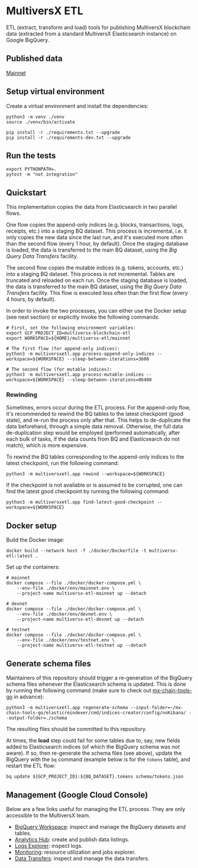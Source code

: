 # MultiversX ETL

ETL (extract, transform and load) tools for publishing MultiversX blockchain data (extracted from a standard MultiversX Elasticsearch instance) on Google BigQuery.

## Published data

[Mainnet](https://console.cloud.google.com/marketplace/product/bigquery-public-data/blockchain-analytics-multiversx-mainnet-eu)

## Setup virtual environment

Create a virtual environment and install the dependencies:

```
python3 -m venv ./venv
source ./venv/bin/activate

pip install -r ./requirements.txt --upgrade
pip install -r ./requirements-dev.txt --upgrade
```

## Run the tests

```
export PYTHONPATH=.
pytest -m "not integration"
```

## Quickstart

This implementation copies the data from Elasticsearch in two parallel flows.

One flow copies the append-only indices (e.g. blocks, transactions, logs, receipts, etc.) into a staging BQ dataset. This process is incremental, i.e. it only copies the new data since the last run, and it's executed more often than the second flow (every 1 hour, by default). Once the staging database is loaded, the data is transferred to the main BQ dataset, using the _Big Query Data Transfers_ facility.

The second flow copies the mutable indices (e.g. tokens, accounts, etc.) into a staging BQ dataset. This process is not incremental. Tables are truncated and reloaded on each run. Once the staging database is loaded, the data is transferred to the main BQ dataset, using the _Big Query Data Transfers_ facility. This flow is executed less often than the first flow (every 4 hours, by default).

In order to invoke the two processes, you can either use the Docker setup (see next section) or explicitly invoke the following commands:

```
# First, set the following environment variables:
export GCP_PROJECT_ID=multiversx-blockchain-etl
export WORKSPACE=${HOME}/multiversx-etl/mainnet

# The first flow (for append-only indices):
python3 -m multiversxetl.app process-append-only-indices --workspace=${WORKSPACE} --sleep-between-iterations=3600

# The second flow (for mutable indices):
python3 -m multiversxetl.app process-mutable-indices --workspace=${WORKSPACE} --sleep-between-iterations=86400
```

### Rewinding

Sometimes, errors occur during the ETL process. For the append-only flow, it's recommended to rewind the BQ tables to the latest checkpoint (good state), and re-run the process only after that. This helps to de-duplicate the data beforehand, through a simple data removal. Otherwise, the full data de-duplication step would be employed (performed automatically, after each bulk of tasks, if the data counts from BQ and Elasticsearch do not match), which is more expensive.

To rewind the BQ tables corresponding to the append-only indices to the latest checkpoint, run the following command:

```
python3 -m multiversxetl.app rewind --workspace=${WORKSPACE}
```

If the checkpoint is not available or is assumed to be corrupted, one can find the latest good checkpoint by running the following command:

```
python3 -m multiversxetl.app find-latest-good-checkpoint --workspace=${WORKSPACE}
```

## Docker setup

Build the Docker image:

```
docker build --network host -f ./docker/Dockerfile -t multiversx-etl:latest .
```

Set up the containers:

```
# mainnet
docker compose --file ./docker/docker-compose.yml \
    --env-file ./docker/env/mainnet.env \
    --project-name multiversx-etl-mainnet up --detach

# devnet
docker compose --file ./docker/docker-compose.yml \
    --env-file ./docker/env/devnet.env \
    --project-name multiversx-etl-devnet up --detach

# testnet
docker compose --file ./docker/docker-compose.yml \
    --env-file ./docker/env/testnet.env \
    --project-name multiversx-etl-testnet up --detach
```

## Generate schema files

Maintainers of this repository should trigger a re-generation of the BigQuery schema files whenever the Elasticsearch schema is updated. This is done by running the following command (make sure to check out [mx-chain-tools-go](https://github.com/multiversx/mx-chain-tools-go) in advance):

```
python3 -m multiversxetl.app regenerate-schema --input-folder=~/mx-chain-tools-go/elasticreindexer/cmd/indices-creator/config/noKibana/ --output-folder=./schema
```

The resulting files should be committed to this repository.

At times, the **load** step could fail for some tables due to, say, new fields added to Elasticsearch indices (of which the BigQuery schema was not aware). If so, then re-generate the schema files (see above), update the BigQuery with the `bq` command (example below is for the `tokens` table), and restart the ETL flow:

```
bq update ${GCP_PROJECT_ID}:${BQ_DATASET}.tokens schema/tokens.json
```

## Management (Google Cloud Console)

Below are a few links useful for managing the ETL process. They are only accessible to the MultiversX team.

- [BigQuery Workspace](https://console.cloud.google.com/bigquery?project=multiversx-blockchain-etl): inspect and manage the BigQuery datasets and tables.
- [Analytics Hub](https://console.cloud.google.com/bigquery/analytics-hub/exchanges?project=multiversx-blockchain-etl): create and publish data listings.
- [Logs Explorer](https://console.cloud.google.com/logs/query?project=multiversx-blockchain-etl): inspect logs.
- [Monitoring](https://console.cloud.google.com/bigquery/admin/monitoring?project=multiversx-blockchain-etl&region=eu): resource utilization and jobs explorer.
- [Data Transfers](https://console.cloud.google.com/bigquery/transfers?project=multiversx-blockchain-etl): inspect and manage the data transfers.
